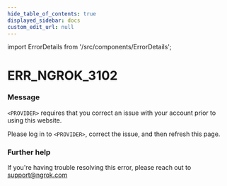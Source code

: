 ```yaml
---
hide_table_of_contents: true
displayed_sidebar: docs
custom_edit_url: null
---
```


import ErrorDetails from '/src/components/ErrorDetails';

# ERR_NGROK_3102

### Message
`<PROVIDER>` requires that you correct an issue with your account prior to using this website.

Please log in to `<PROVIDER>`, correct the issue, and then refresh this page.

### Further help
If you're having trouble resolving this error, please reach out to [support@ngrok.com](mailto:support@ngrok.com?subject=Help%20with%20ERR_NGROK_3102)

<ErrorDetails error='err_ngrok_3102' />
